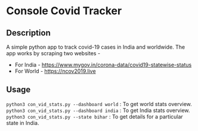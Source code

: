 # Console Covid Tracker

## Description

A simple python app to track covid-19 cases in India and worldwide. The app works by scraping two websites -

* For India - https://www.mygov.in/corona-data/covid19-statewise-status
* For World - https://ncov2019.live

## Usage

`python3 con_vid_stats.py --dashboard world` : To get world stats overview.
`python3 con_vid_stats.py --dashboard india` : To get India stats overview.
`python3 con_vid_stats.py --state bihar` : To get details for a particular state in India.

